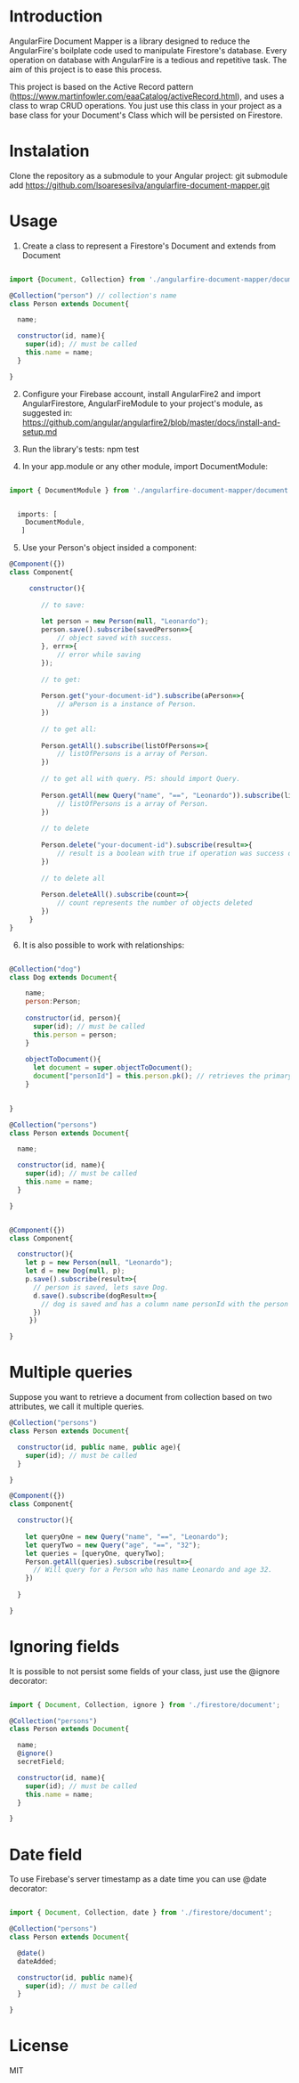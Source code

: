 # Introduction

AngularFire Document Mapper is a library designed to reduce the AngularFire's boilplate code used to manipulate Firestore's database.
Every operation on database with AngularFire is a tedious and repetitive task. The aim of this project is to ease this process.

This project is based on the Active Record pattern (https://www.martinfowler.com/eaaCatalog/activeRecord.html), and uses a class to wrap CRUD operations. You just use this class in your project as a base class for your Document's Class which will be persisted on Firestore.

# Instalation

Clone the repository as a submodule to your Angular project: git submodule add https://github.com/lsoaresesilva/angularfire-document-mapper.git

# Usage

1. Create a class to represent a Firestore's Document and extends from Document

```javascript

import {Document, Collection} from './angularfire-document-mapper/document';

@Collection("person") // collection's name
class Person extends Document{

  name;

  constructor(id, name){
    super(id); // must be called
    this.name = name;
  }

}
```

2. Configure your Firebase account, install AngularFire2 and import AngularFirestore, AngularFireModule to your project's module, as suggested in: https://github.com/angular/angularfire2/blob/master/docs/install-and-setup.md

3. Run the library's tests: npm test

4. In your app.module or any other module, import DocumentModule:

```javascript

import { DocumentModule } from './angularfire-document-mapper/document.module';


  imports: [
    DocumentModule,
   ]
```

5. Use your Person's object insided a component:

```javascript
@Component({})
class Component{

     constructor(){
     
        // to save:
     
        let person = new Person(null, "Leonardo");
        person.save().subscribe(savedPerson=>{
            // object saved with success.
        }, err=>{
            // error while saving 
        });
        
        // to get:
        
        Person.get("your-document-id").subscribe(aPerson=>{
            // aPerson is a instance of Person.
        })
        
        // to get all:
        
        Person.getAll().subscribe(listOfPersons=>{
            // listOfPersons is a array of Person.
        })
        
        // to get all with query. PS: should import Query.
        
        Person.getAll(new Query("name", "==", "Leonardo")).subscribe(listOfPersons=>{
            // listOfPersons is a array of Person.
        })
        
        // to delete
        
        Person.delete("your-document-id").subscribe(result=>{
            // result is a boolean with true if operation was success or false.
        })
        
        // to delete all
        
        Person.deleteAll().subscribe(count=>{
            // count represents the number of objects deleted
        })
     }
}
```

6. It is also possible to work with relationships:

```javascript

@Collection("dog")
class Dog extends Document{

    name;
    person:Person;
    
    constructor(id, person){
      super(id); // must be called
      this.person = person;
    }
    
    objectToDocument(){
      let document = super.objectToDocument();
      document["personId"] = this.person.pk(); // retrieves the primary key of Person.
    }
    

}

@Collection("persons")
class Person extends Document{

  name;

  constructor(id, name){
    super(id); // must be called
    this.name = name;
  }

}


@Component({})
class Component{

  constructor(){
    let p = new Person(null, "Leonardo");
    let d = new Dog(null, p);
    p.save().subscribe(result=>{
      // person is saved, lets save Dog.
      d.save().subscribe(dogResult=>{
        // dog is saved and has a column name personId with the person's ID.
      }) 
     })

}
```

# Multiple queries

Suppose you want to retrieve a document from collection based on two attributes, we call it multiple queries.

```javascript
@Collection("persons")
class Person extends Document{

  constructor(id, public name, public age){
    super(id); // must be called
  }

}

@Component({})
class Component{

  constructor(){
  
    let queryOne = new Query("name", "==", "Leonardo");
    let queryTwo = new Query("age", "==", "32");
    let queries = [queryOne, queryTwo];
    Person.getAll(queries).subscribe(result=>{
      // Will query for a Person who has name Leonardo and age 32.
    })
  
  }

}


```

# Ignoring fields

It is possible to not persist some fields of your class, just use the @ignore decorator:

```javascript

import { Document, Collection, ignore } from './firestore/document';

@Collection("persons")
class Person extends Document{

  name;
  @ignore()
  secretField;

  constructor(id, name){
    super(id); // must be called
    this.name = name;
  }

}
```

# Date field

To use Firebase's server timestamp as a date time you can use @date decorator:

```javascript

import { Document, Collection, date } from './firestore/document';

@Collection("persons")
class Person extends Document{

  @date()
  dateAdded;

  constructor(id, public name){
    super(id); // must be called
  }

}
```

# License

MIT
